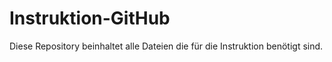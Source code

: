 # Instruktion-GitHub
Diese Repository beinhaltet alle Dateien die für die Instruktion benötigt sind.
